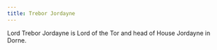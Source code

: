 ```yaml
---
title: Trebor Jordayne
---
```


Lord Trebor Jordayne is Lord of the Tor and head of House Jordayne in Dorne.


